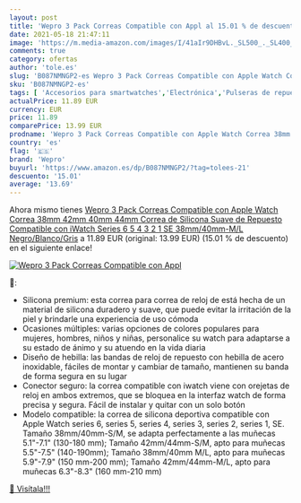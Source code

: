 ```yaml
---
layout: post
title: 'Wepro 3 Pack Correas Compatible con Appl al 15.01 % de descuento'
date: 2021-05-18 21:47:11
image: 'https://m.media-amazon.com/images/I/41aIr9DHBvL._SL500_._SL400_.jpg'
comments: true
category: ofertas
author: 'tole.es'
slug: 'B087NMNGP2-es Wepro 3 Pack Correas Compatible con Apple Watch Correa...'
sku: 'B087NMNGP2-es'
tags: [ 'Accesorios para smartwatches','Electrónica','Pulseras de repuesto para smartwatches','Tecnología para vestir','apple','wepro', ]
actualPrice: 11.89 EUR
currency: EUR
price: 11.89
comparePrice: 13.99 EUR
prodname: 'Wepro 3 Pack Correas Compatible con Apple Watch Correa 38mm 42mm 40mm 44mm  Correa de Silicona Suave de Repuesto Compatible con iWatch Series 6  5 4 3 2 1  SE  38mm/40mm-M/L  Negro/Blanco/Gris'
country: 'es'
flag: '🇪🇸'
brand: 'Wepro'
buyurl: 'https://www.amazon.es/dp/B087NMNGP2/?tag=tolees-21'
descuento: '15.01'
average: '13.69'
---
```


Ahora mismo tienes [Wepro 3 Pack Correas Compatible con Apple Watch Correa 38mm 42mm 40mm 44mm  Correa de Silicona Suave de Repuesto Compatible con iWatch Series 6  5 4 3 2 1  SE  38mm/40mm-M/L  Negro/Blanco/Gris](https://www.amazon.es/dp/B087NMNGP2/?tag=tolees-21) a 11.89 EUR (original: 13.99 EUR) (15.01 %  de descuento) en el siguiente enlace!

[![Wepro 3 Pack Correas Compatible con Appl](https://m.media-amazon.com/images/I/41aIr9DHBvL._SL500_._SL400_.jpg)](https://www.amazon.es/dp/B087NMNGP2/?tag=tolees-21)

🔎:

- Silicona premium: esta correa para correa de reloj de está hecha de un material de silicona duradero y suave, que puede evitar la irritación de la piel y brindarle una experiencia de uso cómoda
- Ocasiones múltiples: varias opciones de colores populares para mujeres, hombres, niños y niñas, personalice su watch para adaptarse a su estado de ánimo y su atuendo en la vida diaria
- Diseño de hebilla: las bandas de reloj de repuesto con hebilla de acero inoxidable, fáciles de montar y cambiar de tamaño, mantienen su banda de forma segura en su lugar
- Conector seguro: la correa compatible con iwatch viene con orejetas de reloj en ambos extremos, que se bloquea en la interfaz watch de forma precisa y segura. Fácil de instalar y quitar con un solo botón
- Modelo compatible: la correa de silicona deportiva compatible con Apple Watch series 6, series 5, series 4, series 3, series 2, series 1, SE. Tamaño 38mm/40mm-S/M, se adapta perfectamente a las muñecas 5.1"-7.1" (130-180 mm); Tamaño 42mm/44mm-S/M, apto para muñecas 5.5"-7.5" (140-190mm); Tamaño 38mm/40mm M/L, apto para muñecas 5.9"-7.9" (150 mm-200 mm); Tamaño 42mm/44mm-M/L, apto para muñecas 6.3"-8.3" (160 mm-210 mm)

[🛒 Visítala!!!](https://www.amazon.es/dp/B087NMNGP2/?tag=tolees-21)
